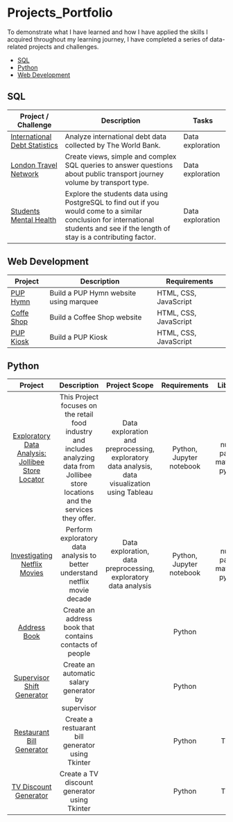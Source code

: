 # Projects_Portfolio


To demonstrate what I have learned and how I have applied the skills I acquired throughout my learning journey, I have completed a series of data-related projects and challenges.

- [SQL](#sql)
- [Python](#python)
- [Web Development](#Web_Development)


<a id='sql'></a>
## SQL
| Project / Challenge                                                                                                     | Description                                                                                                                                                                                            | Tasks            | 
|-------------------------------------------------------------------------------------------------------------------------|--------------------------------------------------------------------------------------------------------------------------------------------------------------------------------------------------------|------------------|
| [International Debt Statistics](https://github.com/carlajeanne/PROJECT-Analyze-International-Debt-Statistics)           | Analyze international debt data collected by The World Bank.                                                                                                                                           | Data exploration | 
| [London Travel Network](https://github.com/carlajeanne/Project-Exploring-London-s-Travel-Network)                       | Create views, simple and complex SQL queries to answer questions about public transport journey volume by transport type.                                                                              | Data exploration | 
| [Students Mental Health](https://github.com/carlajeanne/Project-Analyzing-Students-Mental-Health)                       | Explore the students data using PostgreSQL to find out if you would come to a similar conclusion for international students and see if the length of stay is a contributing factor.                    | Data exploration | 

<a id='Web_Development'></a>
## Web Development
| Project                                                                 | Description                                                                                                                              | Requirements          | 
|-------------------------------------------------------------------------|------------------------------------------------------------------------------------------------------------------------------------------|------------------------
| [PUP Hymn](https://github.com/carlajeanne/PUP_Hymn)                     | Build a PUP Hymn website using marquee                                                                                                   | HTML, CSS, JavaScript | 
| [Coffe Shop](https://github.com/carlajeanne/CoffeeShop)                 | Build a Coffee Shop website                                                                                                              | HTML, CSS, JavaScript |
| [PUP Kiosk](https://github.com/carlajeanne/PUP-Kiosk)                   | Build a PUP Kiosk                                                                                                                        | HTML, CSS, JavaScript |

<a id='python'></a>
## Python
|                                                          Project                                                          |                                     Description                                                                                               |                           Project Scope                                                              |             Requirements                |                                  Libraries                                 |
|:-------------------------------------------------------------------------------------------------------------------------:|:---------------------------------------------------------------------------------------------------------------------------------------------:|:----------------------------------------------------------------------------------------------------:|:---------------------------------------:|:--------------------------------------------------------------------------:|
| [Exploratory Data Analysis: Jollibee Store Locator](https://github.com/carlajeanne/Project-EDA-Jollibee-Store-Locator)    | This Project focuses on the retail food industry and includes analyzing data from Jollibee store locations and the services they offer.       |   Data  exploration and preprocessing, exploratory data analysis, data visualization using Tableau   |  Python,    Jupyter notebook            |                    numpy,   pandas, matplotlib, pyspark                    | 
| [Investigating Netflix Movies](https://github.com/carlajeanne/Project-Investigating-Netflix-Movies)                       | Perform exploratory data analysis to better understand netflix  movie decade                                                                  |   Data  exploration, data preprocessing, exploratory data analysis                                   |  Python,    Jupyter notebook            |                    numpy,   pandas, matplotlib, pyspark                    | 
| [Address Book](https://github.com/carlajeanne/Address-Book)                                                               | Create an address book that contains contacts of people                                                                                       |                                                                                                      |  Python                                 |                                                                            | 
| [Supervisor Shift Generator](https://github.com/carlajeanne/Supervisor-Shift)                                             | Create an automatic salary generator by supervisor                                                                                            |                                                                                                      |  Python                                 |                                                                            | 
| [Restaurant Bill Generator](https://github.com/carlajeanne/Restaurant_Bill)                                               | Create a restuarant bill generator using Tkinter                                                                                              |                                                                                                      |  Python                                 |                                 Tkinter                                    |  
| [TV Discount Generator](https://github.com/carlajeanne/TV-Discount-Tkinter)                                               | Create a TV discount generator using Tkinter                                                                                                  |                                                                                                      |  Python                                 |                                 Tkinter                                    | 

